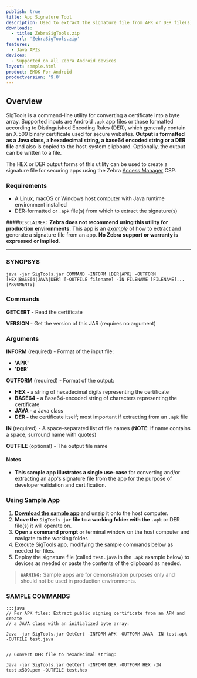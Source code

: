 ```yaml
---
publish: true
title: App Signature Tool
description: Used to extract the signature file from APK or DER file(s)
downloads:
  - title: ZebraSigTools.zip
    url: 'ZebraSigTools.zip'
features:
  - Java APIs
devices:
  - Supported on all Zebra Android devices
layout: sample.html
product: EMDK For Android
productversion: '9.0'
---
```


## Overview
SigTools is a command-line utility for converting a certificate into a byte array. Supported inputs are Android `.apk` app files or those formatted according to Distinguished Encoding Rules (DER), which generally contain an X.509 binary certificate used for secure websites. **Output is formatted as a Java class, a hexadecimal string, a base64 encoded string or a DER file** and also is copied to the host-system clipboard. Optionally, the output can be written to a file. 

The HEX or DER output forms of this utility can be used to create a signature file for securing apps using the Zebra [Access Manager](/mx/accessmgr) CSP. 

### Requirements
* A Linux, macOS or Windows host computer with Java runtime environment installed  
* DER-formatted or `.apk` file(s) from which to extract the signature(s)

####`DISCLAIMER:`
**Zebra does not recommend using this utility for production environments**. This app is an *<u>example</u>* of how to extract and generate a signature file from an app. **No Zebra support or warranty is expressed or implied**.  

-----

### SYNOPSYS
    java -jar SigTools.jar COMMAND -INFORM [DER|APK] -OUTFORM [HEX|BASE64|JAVA|DER] [-OUTFILE filename] -IN FILENAME [FILENAME]...[ARGUMENTS]

### Commands

**GETCERT -** Read the certificate

**VERSION -** Get the version of this JAR (requires no argument)

### Arguments

**INFORM** (required) - Format of the input file: 
* **'APK'**
* **'DER'**

**OUTFORM** (required) - Format of the output: 
 * **HEX -** a string of hexadecimal digits representing the certificate
 * **BASE64 -** a Base64-encoded string of characters representing the certificate
 * **JAVA -** a Java class
 * **DER -** the certificate itself; most important if extracting from an `.apk` file

**IN** (required) - A space-separated list of file names (**NOTE**: If name contains a space, surround name with quotes) 

**OUTFILE** (optional) - The output file name 

#### Notes

* **This sample app illustrates a single use-case** for converting and/or extracting an app's signature file from the app for the purpose of developer validation and certification. 

### Using Sample App

1. **[Download the sample app](ZebraSigTools.zip)** and unzip it onto the host computer. 
2. **Move the** `SigTools.jar` **file to a working folder with the** `.apk` or DER file(s) it will operate on. 
3. **Open a command prompt** or terminal window on the host computer and navigate to the working folder. 
4. Execute SigTools app, modifying the sample commands below as needed for files.
5. Deploy the signature file (called `test.java` in the `.apk` example below) to devices as needed or paste the contents of the clipboard as needed. 

> **`WARNING:`** Sample apps are for demonstration purposes only and should not be used in production environments.

### SAMPLE COMMANDS
    :::java
    // For APK files: Extract public signing certificate from an APK and create 
    // a JAVA class with an initialized byte array:

    Java -jar SigTools.jar GetCert -INFORM APK -OUTFORM JAVA -IN test.apk -OUTFILE test.java
     

    // Convert DER file to hexadecimal string:

    Java -jar SigTools.jar GetCert -INFORM DER -OUTFORM HEX -IN test.x509.pem -OUTFILE test.hex

